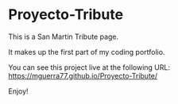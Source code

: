 # Proyecto-Tribute

This is a San Martin Tribute page.

It makes up the first part of my coding portfolio.

You can see this project live at the following URL:
https://mguerra77.github.io/Proyecto-Tribute/

Enjoy!
